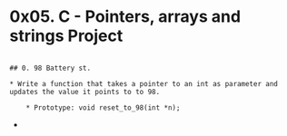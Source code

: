 # 0x05. C - Pointers, arrays and strings Project

````

## 0. 98 Battery st.

* Write a function that takes a pointer to an int as parameter and updates the value it points to to 98.

    * Prototype: void reset_to_98(int *n);

````

* 
